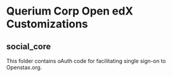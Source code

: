 # Querium Corp Open edX Customizations

## social_core
This folder contains oAuth code for facilitating single sign-on to Openstax.org.
